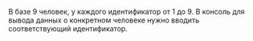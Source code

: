 В базе 9 человек, у каждого идентификатор от 1 до 9. В консоль для вывода данных о конкретном человеке нужно вводить соответствующий идентификатор.